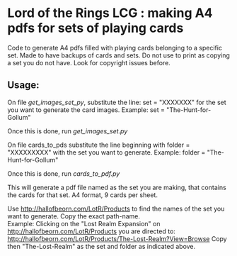 # Lord of the Rings LCG : making A4 pdfs for sets of playing cards

Code to generate A4 pdfs filled with playing cards belonging to a specific set.
Made to have backups of cards and sets.
Do not use to print as copying a set you do not have. Look for copyright issues before.

## Usage:

On file *get_images_set_py*, substitute the line:
set = "XXXXXXX" for the set you want to generate the card images. Example:
set = "The-Hunt-for-Gollum"

Once this is done, run *get_images_set.py*

On file cards_to_pds substitute the line beginning with
folder = "XXXXXXXXX"
with the set you want to generate. Example:
folder = "The-Hunt-for-Gollum"

Once this is done, run *cards_to_pdf.py*

This will generate a pdf file named as the set you are making, that contains the cards for that set. A4 format, 9 cards per sheet.

Use http://hallofbeorn.com/LotR/Products to find the names of the set you want to generate. Copy the exact path-name.  
Example: Clicking on the "Lost Realm Expansion" on http://hallofbeorn.com/LotR/Products you are directed to:  
http://hallofbeorn.com/LotR/Products/The-Lost-Realm?View=Browse
Copy then "The-Lost-Realm" as the set and folder as indicated above.  